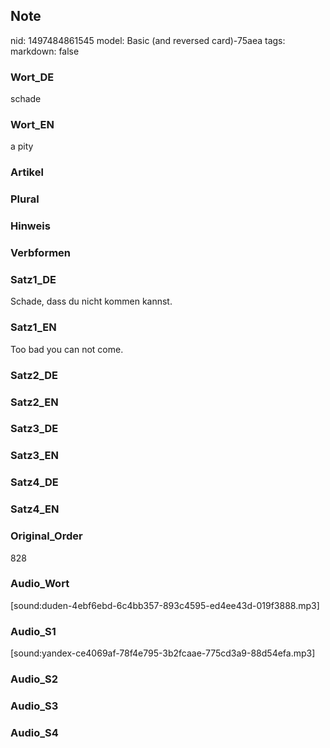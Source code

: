 ## Note
nid: 1497484861545
model: Basic (and reversed card)-75aea
tags: 
markdown: false

### Wort_DE
schade

### Wort_EN
a pity

### Artikel


### Plural


### Hinweis


### Verbformen


### Satz1_DE
Schade, dass du nicht kommen kannst.

### Satz1_EN
Too bad you can not come.

### Satz2_DE


### Satz2_EN


### Satz3_DE


### Satz3_EN


### Satz4_DE


### Satz4_EN


### Original_Order
828

### Audio_Wort
[sound:duden-4ebf6ebd-6c4bb357-893c4595-ed4ee43d-019f3888.mp3]

### Audio_S1
[sound:yandex-ce4069af-78f4e795-3b2fcaae-775cd3a9-88d54efa.mp3]

### Audio_S2


### Audio_S3


### Audio_S4

